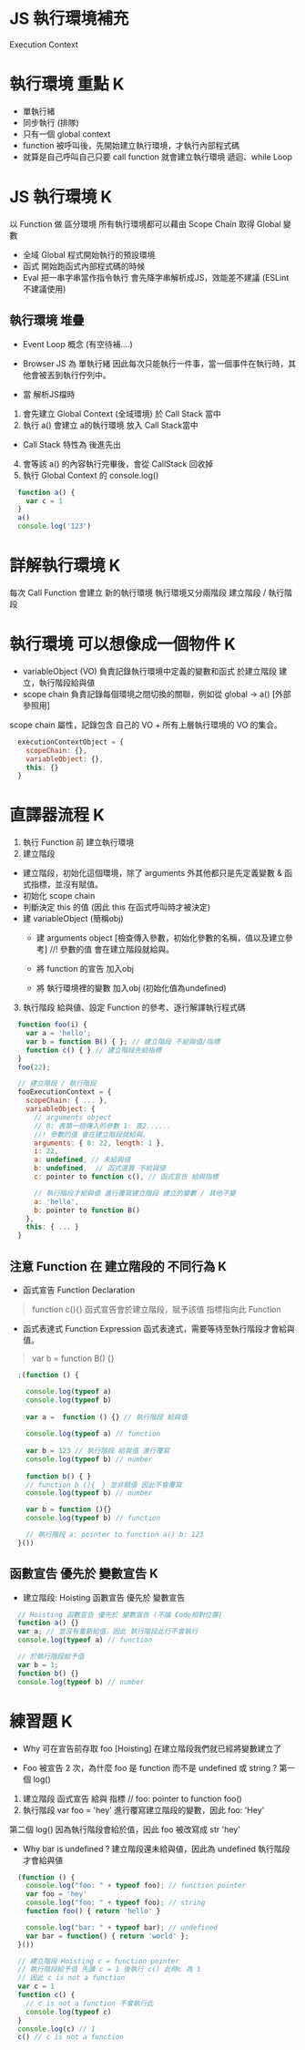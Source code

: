 # JS 執行環境補充
Execution Context

# 執行環境 重點 K
* 單執行緒
* 同步執行 (排隊)
* 只有一個 global context
* function 被呼叫後，先開始建立執行環境，才執行內部程式碼
* 就算是自己呼叫自己只要 call function 就會建立執行環境
遞迴、while Loop






# JS 執行環境 K
以 Function 做 區分環境
所有執行環境都可以藉由 Scope Chain 取得 Global 變數
* 全域 Global
程式開始執行的預設環境
* 函式
開始跑函式內部程式碼的時候
* Eval 把一串字串當作指令執行
會先降字串解析成JS，效能差不建議 (ESLint不建議使用)




## 執行環境 堆疊
* Event Loop 概念 (有空待補....)
* Browser JS  為 單執行緒
因此每次只能執行一件事，當一個事件在執行時，其他會被丟到執行佇列中。

* 當 解析JS檔時
1. 會先建立 Global Context (全域環境) 於 Call Stack 當中
2. 執行 a() 會建立 a的執行環境 放入 Call Stack當中
* Call Stack 特性為 後進先出
4. 會等該 a() 的內容執行完畢後，會從 CallStack 回收掉
5. 執行 Global Context 的 console.log()
```js
  function a() {
    var c = 1
  }
  a()
  console.log('123')
```

# 詳解執行環境 K 
每次 Call Function 會建立 新的執行環境
執行環境又分兩階段 建立階段 / 執行階段

# 執行環境 可以想像成一個物件 K
* variableObject (VO)
負責記錄執行環境中定義的變數和函式
於建立階段 建立，執行階段給與値
* scope chain 負責記錄每個環境之間切換的關聯，例如從 global -> a() [外部參照用]

scope chain 屬性，記錄包含 自己的 VO + 所有上層執行環境的 VO 的集合。
```js
  executionContextObject = {
    scopeChain: {},
    variableObject: {},
    this: {}
  }
```
# 直譯器流程 K
1. 執行 Function 前 建立執行環境
2. 建立階段
  * 建立階段，初始化這個環境，除了 arguments 外其他都只是先定義變數 & 函式指標，並沒有賦值。
  * 初始化 scope chain
  * 判斷決定 this 的值  (因此 this 在函式呼叫時才被決定)
  * 建 variableObject (簡稱obj)
    * 建 arguments object 
    [檢查傳入參數，初始化參數的名稱，值以及建立參考]
    //! 參數的值 會在建立階段就給與。

    * 將 function 的宣告 加入obj
    * 將 執行環境裡的變數 加入obj (初始化值為undefined)
3. 執行階段
給與値、設定 Function 的參考、逐行解譯執行程式碼

```js
  function foo(i) {
    var a = 'hello';
    var b = function B() { }; // 建立階段 不給與值/指標
    function c() { } // 建立階段先給指標
  }
  foo(22);

  // 建立階段 / 執行階段
  fooExecutionContext = {
    scopeChain: { ... },
    variableObject: {
      // arguments object
      // 0: 表第一個傳入的參數 1: 表2......
      //! 參數的值 會在建立階段就給與。
      arguments: { 0: 22, length: 1 },
      i: 22,
      a: undefined, // 未給與値
      b: undefined,  // 函式運算 不給與値
      c: pointer to function c(), // 函式宣告 給與指標

      // 執行階段才給與値 進行覆寫建立階段 建立的變數 / 其他不變
      a: 'hello',
      b: pointer to function B()
    },
    this: { ... }
  }
```

## 注意 Function 在 建立階段的 不同行為 K
- 函式宣告 Function Declaration
> function c(){}
函式宣告會於建立階段，賦予該值 指標指向此 Function

- 函式表達式 Function Expression
函式表達式，需要等待至執行階段才會給與值。
> var b = function B() {}
```js
  ;(function () {

    console.log(typeof a)
    console.log(typeof b)
    
    var a =  function () {} // 執行階段 給與值
    
    console.log(typeof a) // function 
    
    var b = 123 // 執行階段 給與值 進行覆寫
    console.log(typeof b) // number 
    
    function b() { }
    // function b (){　} 並非賦值 因此不會覆寫
    console.log(typeof b) // number 

    var b = function (){}
    console.log(typeof b) // function

    // 執行階段 a: pointer to function a() b: 123
  }())
```

## 函數宣告 優先於 變數宣告 K
* 建立階段: Hoisting 函數宣告 優先於 變數宣告
```js
  // Hoisting 函數宣告 優先於 變數宣告 (不論 Code相對位置)
  function a() {}
  var a; // 並沒有重新給值，因此 執行階段此行不會執行
  console.log(typeof a) // function

  // 於執行階段給予值
  var b = 1;
  function b() {}
  console.log(typeof b) // number
```


# 練習題 K
* Why 可在宣告前存取 foo [Hoisting]
在建立階段我們就已經將變數建立了

* Foo 被宣告 2 次，為什麼 foo 是 function 而不是 undefined 或 string ?
第一個 log()
1. 建立階段
函式宣告 給與 指標 // foo: pointer to function foo()
2. 執行階段 var foo = 'hey' 
進行覆寫建立階段的變數，因此 foo: 'Hey' 

第二個 log()
因為執行階段會給於值，因此 foo 被改寫成 str 'hey'

* Why bar is undefined ?
建立階段還未給與値，因此為 undefined
執行階段 才會給與値
```js
  (function () {
    console.log("foo: " + typeof foo); // function pointer
    var foo = 'hey'
    console.log("foo: " + typeof foo); // string
    function foo() { return 'hello' }

    console.log("bar: " + typeof bar); // undefined
    var bar = function() { return 'world' };
  }())
```

```js
  // 建立階段 Hoisting c = function pointer
  // 執行階段給予值 先讀 c = 1 後執行 c() 此時c 為 1
  // 因此 c is not a function
  var c = 1
  function c() {
    // c is not a function 不會執行此
    console.log(typeof c)
  }
  console.log(c) // 1
  c() // c is not a function
```